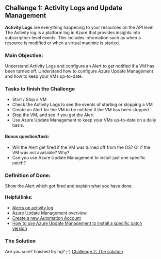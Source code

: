 
## Challenge 1:  Activity Logs and Update Management

**Activity Logs** are everything happening to your resources on the API level. The Activity log is a platform log in Azure that provides insights into subscription-level events. This includes information such as when a resource is modified or when a virtual machine is started.

### Main Objective:
Understand Activity Logs and configure an Alert to get notified if a VM has been turned off.
Understand how to configure Azure Update Management and how to keep your VMs up-to-date.

### Tasks to finish the Challenge
- Start / Stop a VM
- Check the Activity Logs to see the events of starting or stopping a VM
- Create an Alert for the VM to be notified if the VM has been stopped
- Stop the VM, and see if you got the Alert
- Use Azure Update Management to keep your VMs up-to-date on a daily basis.

#### Bonus question/task:
- Will the Alert get fired if the VM was turned off from the OS? Or if the VM was not available? Why?
- Can you use Azure Update Management to install just one specific patch?

### Definition of Done:
Show the Alert which got fired and explain what you have done.

#### Helpful links:
- [Alerts on activity log](https://docs.microsoft.com/en-us/azure/azure-monitor/alerts/activity-log-alerts)
- [Azure Update Management overview](https://docs.microsoft.com/en-us/azure/automation/update-management/overview)
- [Create a new Automation Account](https://docs.microsoft.com/en-us/azure/automation/automation-quickstart-create-account)
- [How to use Azure Update Management to install a specific patch version](https://www.linkedin.com/pulse/how-use-azure-update-management-install-specific-patch-mohamed-ghaleb/)

### The Solution

Are you sure? finished trying? ;-) 
[Challenge 2: The solution](solution2.md)

